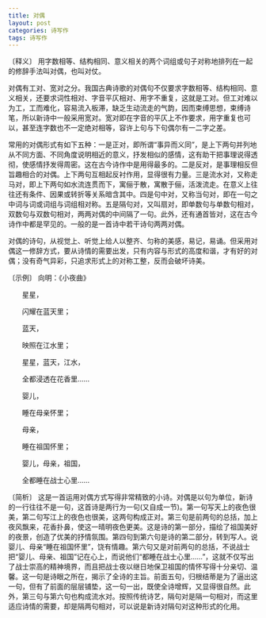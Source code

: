 ```yaml
---
title: 对偶
layout: post
categories: 诗写作
tags: 诗写作
---
```


〔释义〕 用字数相等、结构相同、意义相关的两个词组或句子对称地排列在一起的修辞手法叫对偶，也叫对仗。

对偶有工对、宽对之分。我国古典诗歌的对偶句不仅要求字数相等、结构相同、意义相关，还要求词性相对、字音平仄相对、用字不重复，这就是工对。但工对难以为工，工而难化，容易流入板滞，缺乏生动流走的气韵，因而束缚思想，束缚诗笔，所以新诗中一般采用宽对。宽对即在字音的平仄上不作要求，用字重复也可以，甚至连字数也不一定绝对相等，容许上句与下句偶尔有一二字之差。

常用的对偶形式有如下五种：一是正对，即所谓“事异而义同”，是上下两句并列地从不同方面、不同角度说明相近的意义，抒发相似的感情，这有助干把事理说得透彻，使感情抒发得周密。这在古今诗作中是用得最多的。二是反对，是事理相反但旨趣相合的对偶。上下两句互相起反衬作用，显得很有力量。三是流水对，又称走马对，即上下两句如水流连贯而下，寓俪于散，寓散于俪，活泼流走。在意义上往往还有条件、因果或转折等关系暗含其中。四是句中对，又称当句对，即在一句之中词与词或词组与词组相对称。五是隔句对，又叫扇对，即单数句与单数句相对，双数句与双数句相对，两两对偶的中间隔了一句。此外，还有通首皆对，这在古今诗作中都是罕见的。一般的是一首诗中若干诗句两两对偶。

对偶的诗句，从视觉上、听觉上给人以整齐、匀称的美感，易记，易诵。但采用对偶这一修辞方式，要从诗情的需要出发，只有内容与形式的高度和谐，才有好的对偶；没有奇气异彩，只追求形式上的对称工整，反而会破坏诗美。

〔示例〕 向明：《小夜曲》

　　星星，

　　闪耀在蓝天里；



　　蓝天，

　　映照在江水里；



　　星星，蓝天，江水，

　　全都浸透在花香里……



　　婴儿，

　　睡在母亲怀里；



　　母亲，

　　睡在祖国怀里；



　　婴儿，母亲，祖国，

　　全都睡在战士心里……

〔简析〕 这是一首运用对偶方式写得非常精致的小诗。对偶是以句为单位，新诗的一行往往不是一句，这首诗是两行为一句(又自成一节)。第一句写天上的夜色很美，第二句写江上的夜色也很美，这两句构成正对。第三句是前两句的总括，加上夜风飘来，花香扑鼻，使这一晴明夜色更美。这是诗的第一部分，描绘了祖国美好的夜景，创造了优美的抒情氛围。第四句到第六句是诗的第二部分，转到写人。说婴儿、母亲“睡在祖国怀里”，饶有情趣。第六句又是对前两句的总括，不说战士把“婴儿、母亲、祖国”记在心上，而说他们“都睡在战士心里……”，这就不仅写出了战士崇高的精神境界，而且把战士夜以继日地保卫祖国的情怀写得十分亲切、温馨。这一句是诗眼之所在，揭示了全诗的主旨。前面五句，归根结蒂是为了逼出这一句，但有了前面的层层铺垫，这一句一出，既使全诗增辉，又显得很自然。此外，第三句与第六句也构成流水对。按照传统诗艺，隔句对是隔一句相对，而这里适应诗情的需要，却是隔两句相对，可以说是新诗对隔句对这种形式的化用。 